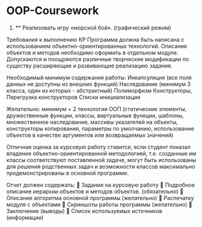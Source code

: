 # OOP-Coursework
1. ** Реализовать игру «морской бой». (графический режим)

Требования к выполнению КР
Программа должна быть написана с использованием объектно-ориентированных
технологий. Описания объектов и методов необходимо оформить в отдельном модуле. Допускаются и поощряются различные творческие модификации по существу
расширяющие и развивающие реализацию задания.

Необходимый минимум содержания работы:
Инкапсуляция (все поля данных не доступны из внешних функций)
Наследование (минимум 3 класса, один из которых - абстрактный)
Полиморфизм
Конструкторы, Перегрузка конструкторов
Списки инициализации


Желательно: 
минимум + 2 технологии ООП (статические элементы, дружественные функции, классы, виртуальные функции, шаблоны, множественное наследование, массивы указателей на объекты, конструкторы копирования, параметры по
умолчанию, использование объектов в качестве аргументов или возвращаемых значений)

Отличная оценка за курсовую работу ставится, если студент показал владение объектно-ориентированной методологией, т.е. созданные им классы соответствуют
поставленной задаче, могут быть использованы для решения родственных задач и
возможности классов максимально продемонстрированы в основной программе.

Отчет должен содержать:
 Задание на курсовую работу
 Подробное описание иерархии объектов и методов объектов. (обязательно)
 Описание алгоритма основной программы (желательно)
 Распечатку модуля с объектами
 Скриншоты работы программы (желательно)
 Заключение (выводы)
 Список используемых источников (информации)
